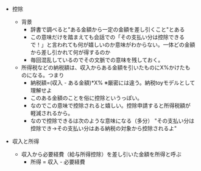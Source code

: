 - 控除
    - 背景
        - 辞書で調べると"ある金額から一定の金額を差し引くこと"とある
        - この意味だけを踏まえても会話での「その支払い分は控除できるで！」と言われても何が嬉しいのか意味がわからない。一体どの金額から差し引かれて何が得するのか
        - 毎回混乱しているのでその文脈での意味を残しておく。
    - 所得税などの納税額は、収入からある金額を引いたものにX%かけたものになる。つまり
        - 納税額=(収入 - ある金額)*X%   ※厳密には違う。納税toyモデルとして理解せよ
        - このある金額のことを俗に控除というっぽい。
        - なのでこの意味で控除されると嬉しい。控除申請すると所得税額が軽減されるから。
        - なので控除できるは次のような意味になる（多分）
        "その支払い分は控除でき→その支払い分はある納税の対象から控除されるよ"  



- 収入と所得
    - 収入から必要経費（給与所得控除）を差し引いた金額を所得と呼ぶ
        - 所得 = 収入 - 必要経費

